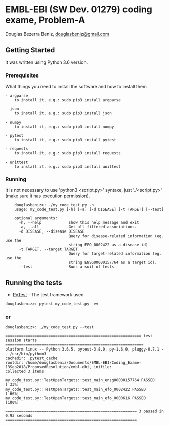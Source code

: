 # EMBL-EBI (SW Dev. 01279) coding exame, Problem-A

Douglas Bezerra Beniz, douglasbeniz@gmail.com

## Getting Started

It was written using Python 3.6 version.

### Prerequisites

What things you need to install the software and how to install them

```
- argparse
    to install it, e.g.: sudo pip3 install argparse

- json
    to install it, e.g.: sudo pip3 install json

- numpy
    to install it, e.g.: sudo pip3 install numpy

- pytest
    to install it, e.g.: sudo pip3 install pytest

- requests
    to install it, e.g.: sudo pip3 install requests

- unittest
    to install it, e.g.: sudo pip3 install unittest
```

### Running

It is not necessary to use \'python3 <script.py>\' syntaxe, just \'./<script.py>\' (make sure it has execution permission).


```
    douglasbeniz>: ./my_code_test.py -h
    usage: my_code_test.py [-h] [-a] [-d DISEASE] [-t TARGET] [--test]

    optional arguments:
      -h, --help            show this help message and exit
      -a, --all             Get all filtered associations.
      -d DISEASE, --disease DISEASE
                            Query for disease-related information (eg. use the
                            string EFO_0002422​ as a disease id).
      -t TARGET, --target TARGET
                            Query for target-related information (eg. use the
                            string ENSG00000157764 as a target id).
      --test                Runs a suit of tests
```

## Running the tests

* [PyTest](https://docs.pytest.org/en/latest) - The test framework used

```
douglasbeniz>: pytest my_code_test.py -vv
```

### or

```
douglasbeniz>: ./my_code_test.py --test
```

```
============================================================ test session starts =============================================================
platform linux -- Python 3.6.5, pytest-3.8.0, py-1.6.0, pluggy-0.7.1 -- /usr/bin/python3
cachedir: .pytest_cache
rootdir: /home/douglasbeniz/Documents/EMBL-EBI/Coding_Exame-13Sep2018/ProposedResolution/embl-ebi, inifile:
collected 3 items                                                                                                                            

my_code_test.py::TestOpenTargets::test_main_ensg00000157764 PASSED                                                                     [ 33%]
my_code_test.py::TestOpenTargets::test_main_efo_0002422 PASSED                                                                         [ 66%]
my_code_test.py::TestOpenTargets::test_main_efo_0000616 PASSED                                                                         [100%]

========================================================== 3 passed in 0.93 seconds ==========================================================
```